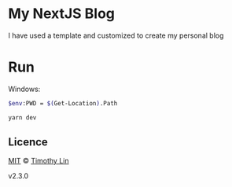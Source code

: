 # My NextJS Blog

I have used a template and customized to create my personal blog

# Run

Windows:

```bash
$env:PWD = $(Get-Location).Path
```

```bash
yarn dev
```

## Licence

[MIT](https://github.com/timlrx/tailwind-nextjs-starter-blog/blob/main/LICENSE) © [Timothy Lin](https://www.timlrx.com)

v2.3.0
